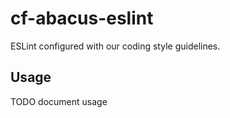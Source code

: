 cf-abacus-eslint
===

ESLint configured with our coding style guidelines.

Usage
---

TODO document usage

